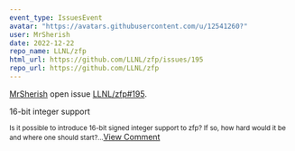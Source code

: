```yaml
---
event_type: IssuesEvent
avatar: "https://avatars.githubusercontent.com/u/12541260?"
user: MrSherish
date: 2022-12-22
repo_name: LLNL/zfp
html_url: https://github.com/LLNL/zfp/issues/195
repo_url: https://github.com/LLNL/zfp
---
```


<a href='https://github.com/MrSherish' target='_blank'>MrSherish</a> open issue <a href='https://github.com/LLNL/zfp/issues/195' target='_blank'>LLNL/zfp#195</a>.

<p>16-bit integer support</p><small>Is it possible to introduce 16-bit signed integer support to zfp? If so, how hard would it be and where one should start?...</small><a href='https://github.com/LLNL/zfp/issues/195' target='_blank'>View Comment</a>